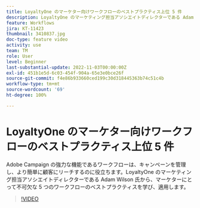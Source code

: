 ```yaml
---
title: LoyaltyOne のマーケター向けワークフローのベストプラクティス上位 5 件
description: LoyaltyOne のマーケティング担当アソシエイトディレクターである Adam Wilson 氏から、マーケターにとって不可欠な 5 つのワークフローのベストプラクティスを学び、適用します。
feature: Workflows
jira: KT-11423
thumbnail: 3410837.jpg
doc-type: feature video
activity: use
team: TM
role: User
level: Beginner
last-substantial-update: 2022-11-03T00:00:00Z
exl-id: 451b1e5d-6c03-454f-904a-65e3e0bce26f
source-git-commit: f4e86b933660ced199c30d318445363b74c51c4b
workflow-type: tm+mt
source-wordcount: '69'
ht-degree: 100%

---
```


# LoyaltyOne のマーケター向けワークフローのベストプラクティス上位 5 件

Adobe Campaign の強力な機能であるワークフローは、キャンペーンを管理し、より簡単に顧客にリーチするのに役立ちます。LoyaltyOne のマーケティング担当アソシエイトディレクターである Adam Wilson 氏から、マーケターにとって不可欠な 5 つのワークフローのベストプラクティスを学び、適用します。

>[!VIDEO](https://video.tv.adobe.com/v/3410837?quality=12&learn=on)

